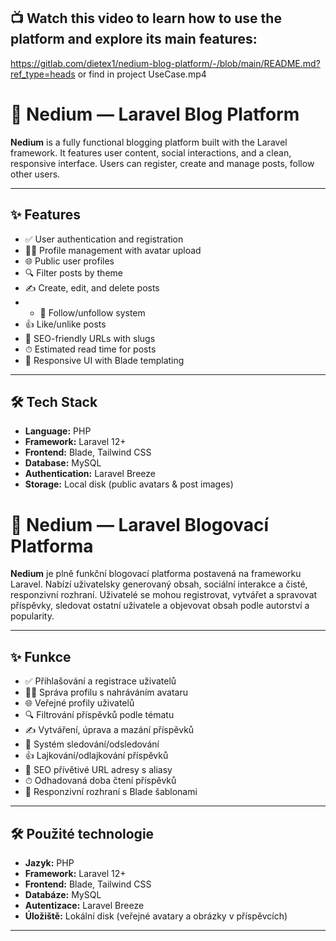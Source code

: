 ## 📺 Watch this video to learn how to use the platform and explore its main features:
https://gitlab.com/dietex1/nedium-blog-platform/-/blob/main/README.md?ref_type=heads or find in project UseCase.mp4

# 📝 Nedium — Laravel Blog Platform

**Nedium** is a fully functional blogging platform built with the Laravel framework. It features user content, social interactions, and a clean, responsive interface. Users can register, create and manage posts, follow other users.

---

## ✨ Features

* ✅ User authentication and registration
* 🧑‍🎨 Profile management with avatar upload
* 🌐 Public user profiles
* 🔍 Filter posts by theme
* ✍️ Create, edit, and delete posts
* * 🔁 Follow/unfollow system
* 👍 Like/unlike posts
* 🔗 SEO-friendly URLs with slugs
* ⏱ Estimated read time for posts
* 📱 Responsive UI with Blade templating

---

## 🛠 Tech Stack

* **Language:** PHP
* **Framework:** Laravel 12+
* **Frontend:** Blade, Tailwind CSS
* **Database:** MySQL
* **Authentication:** Laravel Breeze
* **Storage:** Local disk (public avatars & post images)



# 📝 Nedium — Laravel Blogovací Platforma

**Nedium** je plně funkční blogovací platforma postavená na frameworku Laravel. Nabízí uživatelsky generovaný obsah, sociální interakce a čisté, responzivní rozhraní. Uživatelé se mohou registrovat, vytvářet a spravovat příspěvky, sledovat ostatní uživatele a objevovat obsah podle autorství a popularity.

---

## ✨ Funkce

* ✅ Přihlašování a registrace uživatelů
* 🧑‍🎨 Správa profilu s nahráváním avataru
* 🌐 Veřejné profily uživatelů
* 🔍 Filtrování příspěvků podle tématu
* ✍️ Vytváření, úprava a mazání příspěvků
* 🔁 Systém sledování/odsledování
* 👍 Lajkování/odlajkování příspěvků
* 🔗 SEO přívětivé URL adresy s aliasy
* ⏱ Odhadovaná doba čtení příspěvků
* 📱 Responzivní rozhraní s Blade šablonami

---

## 🛠 Použité technologie

* **Jazyk:** PHP
* **Framework:** Laravel 12+
* **Frontend:** Blade, Tailwind CSS
* **Databáze:** MySQL
* **Autentizace:** Laravel Breeze
* **Úložiště:** Lokální disk (veřejné avatary a obrázky v příspěvcích)

---
